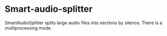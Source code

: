 # Smart-audio-splitter
SmartAudioSplitter splits large audio files into sections by silence. There is a multiprocessing mode.
